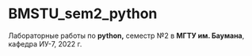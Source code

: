 # BMSTU_sem2_python
Лабораторные работы по __python,__ семестр №2 в __МГТУ им. Баумана__, кафедра ИУ-7, 2022 г.
